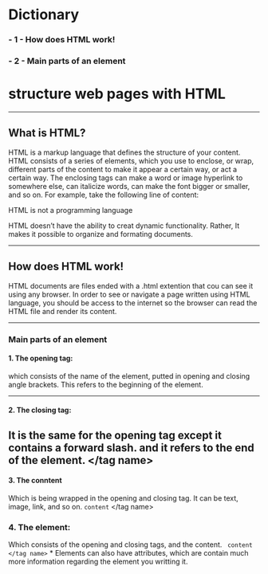# Dictionary
### - 1 - How does HTML work!
### - 2 - Main parts of an element

# structure web pages with HTML
  ----------------
## What is HTML?

HTML is a markup language that defines the structure of your content. HTML consists of a series of elements, which you use to enclose, or wrap, different parts of the content to make it appear a certain way, or act a certain way. The enclosing tags can make a word or image hyperlink to somewhere else, can italicize words, can make the font bigger or smaller, and so on.  For example, take the following line of content:

HTML is not a programming language

HTML doesn’t have the ability to creat dynamic functionality. Rather, It makes it possible to organize and formating documents.

  ----------------

## How does HTML work!

HTML documents are files ended with a .html extention that cou can see it using any browser. In order to see or navigate a page written using HTML language, you should be access to the internet so the browser can read the HTML file and render its content.

  ----------------

### Main parts of an element

#### 1. The opening tag:

which consists of the name of the element, putted in opening and closing angle brackets. This refers to the beginning of the element. <tag name>

  ----------------
#### 2. The closing tag:

It is the same for the opening tag except it contains a forward slash. and it refers to the end of the element.
</tag name>
  ----------------

#### 3. The conntent

Which is being wrapped in the opening and closing tag. It can be text, image, link, and so on.
`content` </tag name>

### 4. The element:  
Which consists of the opening and closing tags, and the content. ` content
</tag name>` * Elements can also have attributes, which are contain much more information regarding the element you writting it.
